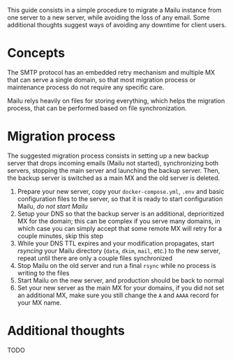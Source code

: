 This guide consists in a simple procedure to migrate a Mailu instance from one server to a new server, while avoiding the loss of any email. Some additional thoughts suggest ways of avoiding any downtime for client users.

# Concepts

The SMTP protocol has an embedded retry mechanism and multiple MX that can serve a single domain, so that most migration process or maintenance process do not require any specific care.

Mailu relys heavily on files for storing everything, which helps the migration process, that can be performed based on file synchronization.

# Migration process

The suggested migration process consists in setting up a new backup server that drops incoming emails (Mailu not started), synchronizing both servers, stopping the main server and launching the backup server. Then, the backup server is switched as a main MX and the old server is deleted.

1. Prepare your new server, copy your `docker-compose.yml`, `.env` and basic configuration files to the server, so that it is ready to start configuration Mailu, *do not start Mailu*
2. Setup your DNS so that the backup server is an additional, deprioritized MX for the domain; this can be complex if you serve many domains, in which case you can simply accept that some remote MX will retry for a couple minutes, skip this step
3. While your DNS TTL expires and your modification propagates, start *rsyncing* your Mailu directory (`data`, `dkim`, `mail`, etc.) to the new server, repeat until there are only a couple files synchronized
4. Stop Mailu on the old server and run a final `rsync` while no process is writing to the files
5. Start Mailu on the new server, and production should be back to normal
6. Set your new server as the main MX for your domains, if you did not set an additional MX, make sure you still change the `A` and `AAAA` record for your MX name.

# Additional thoughts

TODO